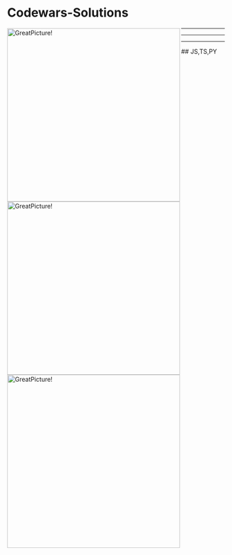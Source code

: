 # Codewars-Solutions
<img align="left" width="400px" alt="GreatPicture!" src="https://www.codewars.com/users/Ivan-Corporation/badges/large"/> 
<hr>
<img align="left" width="400px" alt="GreatPicture!" src="https://www.codewars.com/users/Ivan-Corporation/badges/small"/> 
<hr>
<img align="left" width="400px" alt="GreatPicture!" src="https://www.codewars.com/users/Ivan-Corporation/badges/micro"/> 
<hr>
## JS,TS,PY
